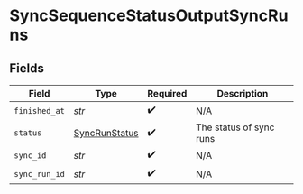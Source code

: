 # SyncSequenceStatusOutputSyncRuns


## Fields

| Field                                                 | Type                                                  | Required                                              | Description                                           |
| ----------------------------------------------------- | ----------------------------------------------------- | ----------------------------------------------------- | ----------------------------------------------------- |
| `finished_at`                                         | *str*                                                 | :heavy_check_mark:                                    | N/A                                                   |
| `status`                                              | [SyncRunStatus](../../models/shared/syncrunstatus.md) | :heavy_check_mark:                                    | The status of sync runs                               |
| `sync_id`                                             | *str*                                                 | :heavy_check_mark:                                    | N/A                                                   |
| `sync_run_id`                                         | *str*                                                 | :heavy_check_mark:                                    | N/A                                                   |